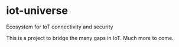 # iot-universe
Ecosystem for IoT connectivity and security

This is a project to bridge the many gaps in IoT. Much more to come.
